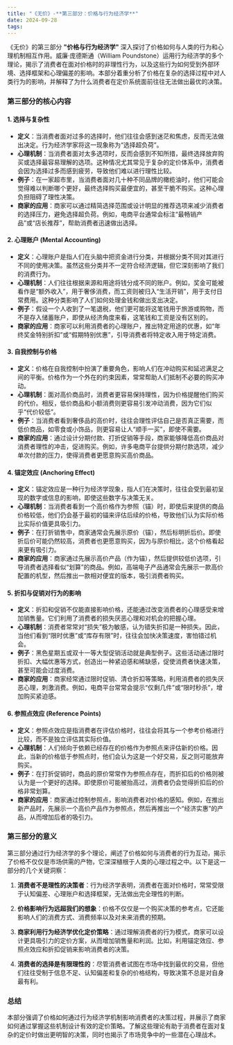 ```yaml
---
title: "《无价》-**第三部分：价格与行为经济学**"
date: 2024-09-28
tags: 
---
```

《无价》的第三部分 **"价格与行为经济学"** 深入探讨了价格如何与人类的行为和心理机制相互作用。威廉·庞德斯通（William Poundstone）运用行为经济学的多个理论，揭示了消费者在面对价格时的非理性行为，以及这些行为如何受到外部环境、选择框架和心理偏差的影响。本部分着重分析了价格在复杂的选择过程中对人类行为的影响，并解释了为什么消费者在定价系统面前往往无法做出最优的决策。

### 第三部分的核心内容

#### 1. **选择与复杂性**
   - **定义**：当消费者面对过多的选择时，他们往往会感到迷茫和焦虑，反而无法做出决定。行为经济学家将这一现象称为“选择超负荷”。
   - **心理机制**：当消费者面对太多选项时，反而会感到不知所措，最终选择放弃购买或选择最容易理解的选项。这种情况尤其常见于复杂的定价体系中，消费者会因为选择过多而感到疲劳，导致他们难以进行理性比较。
   - **例子**：在一家超市里，当消费者面对几十种不同品牌的橄榄油时，他们可能会觉得难以判断哪个更好，最终选择购买最便宜的，甚至干脆不购买。这种心理负担阻碍了理性决策。
   - **商家的应用**：商家可以通过精简选择范围或设计明显的推荐选项来减少消费者的选择压力，避免选择超负荷。例如，电商平台通常会标注“最畅销产品”或“店长推荐”，帮助消费者迅速做出选择。

#### 2. **心理账户 (Mental Accounting)**
   - **定义**：心理账户是指人们在头脑中把资金进行分类，并根据分类不同对其进行不同的使用决策。虽然这些分类并不一定符合经济逻辑，但它深刻影响了我们的消费行为。
   - **心理机制**：人们往往根据来源和用途将钱分成不同的账户。例如，奖金可能被看作是“额外收入”，用于奢侈消费，而工资则被归入“生活开销”，用于支付日常费用。这种分类影响了人们如何处理金钱和做出支出决定。
   - **例子**：假设一个人收到了一笔退税，他们更可能将这笔钱用于旅游或购物，而不是存入储蓄账户，即使从经济角度来看，这笔钱和工资是没有区别的。
   - **商家的应用**：商家可以利用消费者的心理账户，推出特定用途的优惠，如“年终奖金特别折扣”或“假期特别优惠”，引导消费者将特定收入用于特定消费。

#### 3. **自我控制与价格**
   - **定义**：价格在自我控制中扮演了重要角色，影响人们在冲动购买和延迟满足之间的平衡。价格作为一个外在的约束因素，常常帮助人们抵制不必要的购买冲动。
   - **心理机制**：面对高价商品时，消费者更容易保持理性，因为价格提醒他们购买的代价。相反，低价商品和小额消费则更容易引发冲动消费，因为它们似乎“代价较低”。
   - **例子**：当消费者看到奢侈品的高价时，往往会理性评估自己是否真正需要，而低价商品，如零食或小饰品，则更容易让人“顺手一买”，即使不需要。
   - **商家的应用**：通过设计分期付款、打折促销等手段，商家能够降低高价商品对消费者理性的冲击，促进购买。例如，许多电商平台提供分期付款选项，减少单次付款的压力，使得消费者更愿意购买高价商品。

#### 4. **锚定效应 (Anchoring Effect)**
   - **定义**：锚定效应是一种行为经济学现象，指人们在决策时，往往会受到最初呈现的数字或信息的影响，即使这些数字与决策无关。
   - **心理机制**：当消费者看到一个高价格作为参照（锚）时，即使后来提供的商品价格较低，他们仍会基于最初的锚来评估后续的价格，导致他们认为实际价格比实际价值更具吸引力。
   - **例子**：在打折销售中，商家通常会先展示原价（锚），然后标明折后价。即使折后价可能仍然较高，消费者也更愿意购买，因为与原价相比，这个价格看起来更有吸引力。
   - **商家的应用**：商家通过先展示高价产品（作为锚），然后提供较低价选项，引导消费者选择看似“划算”的商品。例如，高端电子产品通常会先展示一款高价配置的机型，然后推出一款相对便宜的版本，吸引消费者购买。

#### 5. **折扣与促销对行为的影响**
   - **定义**：折扣和促销不仅能直接影响价格，还能通过改变消费者的心理感受来增加销售量。它们利用了消费者的损失厌恶心理和对机会的把握心理。
   - **心理机制**：消费者常常对“损失”极为敏感，认为错失折扣是一种损失。因此，当他们看到“限时优惠”或“库存有限”时，往往会加快决策速度，害怕错过机会。
   - **例子**：黑色星期五或双十一等大型促销活动就是典型例子。这些活动通过限时折扣、大幅优惠等方式，创造出一种紧迫感和稀缺感，促使消费者快速决策，甚至可能会过度消费。
   - **商家的应用**：商家经常通过限时促销、清仓折扣等策略，利用消费者的损失厌恶心理，刺激消费。例如，电商平台常常会提示“仅剩几件”或“限时秒杀”，增加购买紧迫感。

#### 6. **参照点效应 (Reference Points)**
   - **定义**：参照点效应是指消费者在评估价格时，往往会将其与一个参考价格进行比较，而不是独立评估其实际价值。
   - **心理机制**：人们倾向于依赖已经存在的价格作为参照点来评估新的价格。因此，当新的价格低于参照点时，他们会认为这是一个好交易，反之则可能放弃购买。
   - **例子**：在打折促销时，商品的原价常常作为参照点存在，而折扣后的价格则被认为是一个更好的选择。即使原价可能被抬高过，消费者仍会觉得折扣后的价格非常划算。
   - **商家的应用**：商家通过控制参照点，影响消费者对价格的感知。例如，在推出新产品时，先展示一个高价产品作为参照点，然后再推出一个“经济实惠”的产品，从而增加后者的吸引力。

### 第三部分的意义

第三部分通过行为经济学的多个理论，阐述了价格如何与消费者的行为互动，揭示了价格不仅仅是市场供需的产物，它深深植根于人类的心理过程之中。以下是这一部分的几个关键洞察：

1. **消费者不是理性的决策者**：行为经济学表明，消费者在面对价格时，常常受限于认知偏差、心理账户和选择框架，无法做出完全理性的判断。
   
2. **价格影响行为远超我们的想象**：价格不仅仅是一个购买决策的参考点，它还能影响人们的消费方式、消费频率以及对未来消费的预期。

3. **商家利用行为经济学优化定价策略**：通过理解消费者的行为模式，商家可以设计更具吸引力的定价方案，从而增加销售量和利润。比如，利用锚定效应、参照点效应和折扣促销来影响消费者的决策。

4. **消费者的选择是有限理性的**：尽管消费者试图在市场中找到最优的交易，但他们往往受制于信息不足、认知偏差和复杂的价格结构，导致决策不总是对自身最有利。

### 总结

本部分强调了价格如何通过行为经济学机制影响消费者的决策过程，并展示了商家如何通过掌握这些机制设计有效的定价策略。了解这些理论有助于消费者在面对复杂的定价时做出更明智的决策，同时也揭示了市场竞争中的一些潜在心理战术。